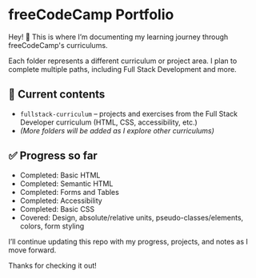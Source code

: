 # freeCodeCamp Portfolio

Hey! 👋 This is where I’m documenting my learning journey through freeCodeCamp's curriculums.

Each folder represents a different curriculum or project area. I plan to complete multiple paths, including Full Stack Development and more.

## 📂 Current contents

- `fullstack-curriculum` – projects and exercises from the Full Stack Developer curriculum (HTML, CSS, accessibility, etc.)
- *(More folders will be added as I explore other curriculums)*

## ✅ Progress so far

- Completed: Basic HTML
- Completed: Semantic HTML
- Completed: Forms and Tables
- Completed: Accessibility
- Completed: Basic CSS
- Covered: Design, absolute/relative units, pseudo-classes/elements, colors, form styling

I’ll continue updating this repo with my progress, projects, and notes as I move forward.

Thanks for checking it out!

